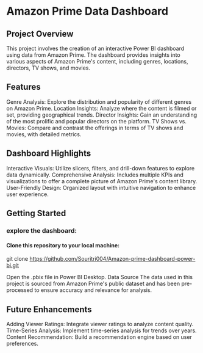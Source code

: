 
# Amazon Prime Data Dashboard
## Project Overview
This project involves the creation of an interactive Power BI dashboard using data from Amazon Prime. The dashboard provides insights into various aspects of Amazon Prime's content, including genres, locations, directors, TV shows, and movies.

## Features
Genre Analysis: Explore the distribution and popularity of different genres on Amazon Prime.
Location Insights: Analyze where the content is filmed or set, providing geographical trends.
Director Insights: Gain an understanding of the most prolific and popular directors on the platform.
TV Shows vs. Movies: Compare and contrast the offerings in terms of TV shows and movies, with detailed metrics.
## Dashboard Highlights
Interactive Visuals: Utilize slicers, filters, and drill-down features to explore data dynamically.
Comprehensive Analysis: Includes multiple KPIs and visualizations to offer a complete picture of Amazon Prime's content library.
User-Friendly Design: Organized layout with intuitive navigation to enhance user experience.
## Getting Started
### explore the dashboard:

#### Clone this repository to your local machine:

git clone https://github.com/Souritri004/Amazon-prime-dashboard-power-bi.git

Open the .pbix file in Power BI Desktop.
Data Source
The data used in this project is sourced from Amazon Prime's public dataset and has been pre-processed to ensure accuracy and relevance for analysis.

## Future Enhancements
Adding Viewer Ratings: Integrate viewer ratings to analyze content quality.
Time-Series Analysis: Implement time-series analysis for trends over years.
Content Recommendation: Build a recommendation engine based on user preferences.
